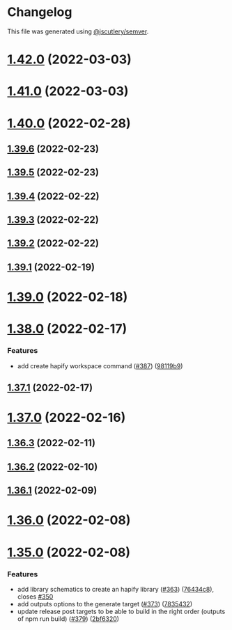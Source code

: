 # Changelog

This file was generated using [@jscutlery/semver](https://github.com/jscutlery/semver).

# [1.42.0](https://github.com/tractr/stack/compare/v1.41.0...v1.42.0) (2022-03-03)



# [1.41.0](https://github.com/tractr/stack/compare/v1.40.0...v1.41.0) (2022-03-03)



# [1.40.0](https://github.com/tractr/stack/compare/v1.39.6...v1.40.0) (2022-02-28)



## [1.39.6](https://github.com/tractr/stack/compare/v1.39.5...v1.39.6) (2022-02-23)



## [1.39.5](https://github.com/tractr/stack/compare/v1.39.4...v1.39.5) (2022-02-23)



## [1.39.4](https://github.com/tractr/stack/compare/v1.39.3...v1.39.4) (2022-02-22)



## [1.39.3](https://github.com/tractr/stack/compare/v1.39.2...v1.39.3) (2022-02-22)



## [1.39.2](https://github.com/tractr/stack/compare/v1.39.1...v1.39.2) (2022-02-22)



## [1.39.1](https://github.com/tractr/stack/compare/v1.39.0...v1.39.1) (2022-02-19)



# [1.39.0](https://github.com/tractr/stack/compare/v1.38.0...v1.39.0) (2022-02-18)



# [1.38.0](https://github.com/tractr/stack/compare/v1.37.1...v1.38.0) (2022-02-17)


### Features

* add create hapify workspace command ([#387](https://github.com/tractr/stack/issues/387)) ([98119b9](https://github.com/tractr/stack/commit/98119b9be282b5afcd8bf7ee82af8b677eeaab0a))



## [1.37.1](https://github.com/tractr/stack/compare/v1.37.0...v1.37.1) (2022-02-17)



# [1.37.0](https://github.com/tractr/stack/compare/v1.36.3...v1.37.0) (2022-02-16)



## [1.36.3](https://github.com/tractr/stack/compare/v1.36.2...v1.36.3) (2022-02-11)



## [1.36.2](https://github.com/tractr/stack/compare/v1.36.1...v1.36.2) (2022-02-10)



## [1.36.1](https://github.com/tractr/stack/compare/v1.36.0...v1.36.1) (2022-02-09)



# [1.36.0](https://github.com/tractr/stack/compare/v1.35.0...v1.36.0) (2022-02-08)



# [1.35.0](https://github.com/tractr/stack/compare/v1.34.0...v1.35.0) (2022-02-08)


### Features

* add library schematics to create an hapify library ([#363](https://github.com/tractr/stack/issues/363)) ([76434c8](https://github.com/tractr/stack/commit/76434c85010ee98f6cc86c52dff9bd72b379baff)), closes [#350](https://github.com/tractr/stack/issues/350)
* add outputs options to the generate target ([#373](https://github.com/tractr/stack/issues/373)) ([7835432](https://github.com/tractr/stack/commit/7835432a996c05ffc21e5486f1f9b6216089b63c))
* update release post targets to be able to build in the right order (outputs of npm run build) ([#379](https://github.com/tractr/stack/issues/379)) ([2bf6320](https://github.com/tractr/stack/commit/2bf63201c5c8d7ab911f18cb8946a1a2b95f9261))
